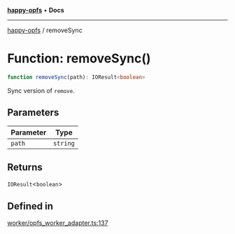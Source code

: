 [**happy-opfs**](../README.md) • **Docs**

***

[happy-opfs](../README.md) / removeSync

# Function: removeSync()

```ts
function removeSync(path): IOResult<boolean>
```

Sync version of `remove`.

## Parameters

| Parameter | Type |
| ------ | ------ |
| `path` | `string` |

## Returns

`IOResult`\<`boolean`\>

## Defined in

[worker/opfs\_worker\_adapter.ts:137](https://github.com/JiangJie/happy-opfs/blob/ff451a853f34b3dedd716c1414a17eb57f239434/src/worker/opfs_worker_adapter.ts#L137)
